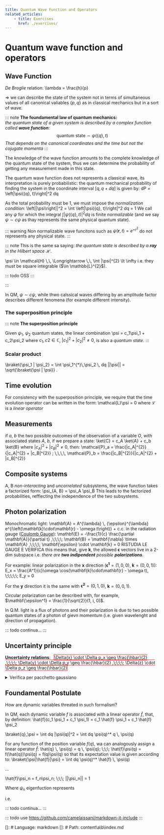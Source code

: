 ```yaml
---
title: Quantum Wave Function and Operators
related_articles:
    - title: Exercises
      href: ./exercises/
---
```


# Quantum wave function and operators

## Wave Function

_De Broglie_ relation:
<tex-math id="eq:de-broglie">
  \lambda = \frac{h}{p}
</tex-math>

$\Longrightarrow$ we can describe the state of the system not in terms of simultaneous values of all canonical valiables $\left\{ p,\, q \right\}$ as in classical mechanics but in a sort of wave.

::: note
**The foundamental law of quantum mechanics:**  
*the quantum state of a given system is described by a complex function called **wave function**:*
$$
    \text{quantum state} \sim \psi(\{q\}, t)
$$
*That depends on the canonical coordinates and the time but not the cojugate momenta*
:::

The knowledge of the wave function amounts to the complete knowledge of the quantum state of the system, thus we can determine the probability of getting any measurement made in this state.

The quantum wave function does not represents a classical wave, its interpretation is purely probabilistic: the quantum mechanical probability of finding the system in the coordinate interval $[q, q + dq]$ is given by:
<tex-math>
    dP = \left|\psi(\{q\}, t)\right|^2 dq
</tex-math>

As the total probability must be 1, we must impose the *normalization condition*:
<tex-math id="eq:norm-condition">
    \left||\psi\right||^2 = \int \left|\psi(\{q\}, t)\right|^2 dq = 1
</tex-math>
We call any $\psi$ for which the integral $\int \left|\psi(\{q\}, t)\right|^2 dq$ is finite *normalizable* (and we say $\psi \sim c\psi$ as thay represents the same physical quantum state).

::: warning
Non normalizable wave funcitons such as $\psi(\mathbf{r}, t) = e^{+r^{2}}$ do not represents any physical state.
:::

::: note
This is the same sa saying: *the quantum state is described by a ***ray*** in the *Hilbert space* $\mathcal{H}$*.

<tex-math>
\psi \in \mathcal{H} \,\, \Longrightarrow \,\, \int |\psi|^{2} \lt \infty
</tex-math>
i.e. they must be square integrable ($\in \mathbb{L}^{2}$).

::: todo
OSS
:::

:::


In QM, $\psi \sim c\psi$, while thwo calssical waves differing by an amplitude factor describes different fenomena (for example different intensity).

### The superposition principle

::: note
**The superposition principle**

Given $\psi_1$, $\psi_2$ quantum states, the linear combination
<tex-math id="eq:superposition-principle">
    \psi = c_1\psi_1 + c_2\psi_2
</tex-math>
where $c_1, c2 \in \mathbb{C}$, $|c_1|^{2} + |c_2|^{2} \neq 0$, is also a *quantum state*.
:::

### Scalar product

<tex-math>
  \braket{\psi_1 | \psi_2} = \int \psi_1^{*}\,\psi_2 \, dq
</tex-math>

<tex-math>
  ||\psi|| = \sqrt{\braket{\psi | \psi}}
</tex-math>.

## Time evolution

For consistency with the superposition principle, we require that the  time evolution operator can be written in the form:
<tex-math>
    \mathcal{L}\psi = 0
</tex-math>
where $\mathcal{L}$ is a *linear operator*

## Measurements

if $a$, $b$ the two possible outcomes of the observation of a variable $O$, with associated states $A$, $b$, if we prepare a state:
<tex-math>
\ket{C} = c_A \ket{A} + c_b \ket{B}
</tex-math>
where $|c_A|^{2} + |c_B|^{2} \neq 0$, then:
<tex-math>
\mathcal{P}_a = \frac{|c_A|^{2}}{|c_A|^{2} + |c_B|^{2}} ; \\,\\,\\,\\,
\mathcal{P}_b = \frac{|c_B|^{2}}{|c_A|^{2} + |c_B|^{2}}
</tex-math>

## Composite systems

A, B *non-interacting* and *uncorrelated* subsystems, the wave function takes a factorized form:
<tex-math>
  \psi_{A, B} = \psi_A \psi_B
</tex-math>
This leads to the factorized probabilities, refflecting the independence of the two subsystems.

## Photon polarization

Monochromatic light:
<tex-math>
  \mathbf{A} = A^{\lambda} \\, {\epsilon}^{\lambda} e^{i\left(\mathbf{k}\cdot\mathbf{r} - \omega t\right)} + c.c.
</tex-math>
in the radiation gauge (<a href="https://physics.stackexchange.com/questions/332157/radiation-gauge-and-choice-of-the-gauge-function">Coulomb Gauge</a>):
<tex-math>
  \mathbf{E} = -\frac{1}{c} \frac{\partial \mathbf{A}}{\partial t}
  ,\\;\\;\\;\\;
  \mathbf{B} = \mathbf{\nabla} \times \mathbf{A}
  ,\\;\\;\\;\\;
  \mathbf{\epsilon} \cdot \mathbf{k} = 0
</tex-math>
<lc-todo>
  RISTUDIA LE GAUGE E VERIFICA
</lc-todo>
this means that, give $\mathbf{k}$, the allowed $\mathbf{\epsilon}$ vectors live in a 2-dim subspace i.e. *there are **two indipendent** possible **polarizations***.

For example: linear polarization in the $\mathbf{x}$ direction ($\mathbf{\epsilon^1} = (1, 0, 0)$, $\mathbf{k} = (0, 0, 1)$):
<tex-math>
    E_x = \frac{A^1}{c}\omega \cos(\mathbf{k}\cdot\mathbf{r} - \omega t),
    \\;\\;\\;\\;\\;
    E_y = 0
</tex-math>

For the $\mathbf{y}$ direction it is the same with $\mathbf{\epsilon^2} = (0, 1, 0)$, $\mathbf{k} = (0, 0, 1)$.

Circular polarization can be described with, for example, $\mathbf{\epsilon^1} = \frac{1}{\sqrt{2}}(1, i, 0)$.

In Q.M. light is a flux of photons and their polarization is due to two possible quantum states of a photon of gievn momentum (i.e. given wavelenght and direction of propagation).

::: todo
continua...
:::

## Uncertainty principle

**Uncertainty relations**:
<tex-math style="border: solid 1px red; margin: 0.5em;">
  \Delta{x} \cdot \Delta p_x \geq \frac{\hbar}{2}
  ,\\;\\;\\;\\;
  \Delta{y} \cdot \Delta p_y \geq \frac{\hbar}{2}
  ,\\;\\;\\;\\;
  \Delta{z} \cdot \Delta p_z \geq \frac{\hbar}{2}
</tex-math>

<lc-note>
    <details>
      <summary>Verifica per pacchetto gaussiano</summary>
      <tex-math>
        \psi(x, 0) = c. \; e^{-{x^2}/{d^2}}
      </tex-math>
      we can calculate:
      <tex-math>
        \Delta x
        = \text{std.dev.}(x)
        = \sqrt{\left\lt(x - \left\lt x\right\gt^2\right\gt}
        \sim d
      </tex-math>
      <lc-note>
        <details>
          <summary>calculation</summary>
          <lc-todo>todo</lc-todo>
        </details>
      </lc-note>
      <tex-math>
        \psi(x) = \int_{-\infty}^\infty a(\lambda) \; e^{2\pi i x / \lambda}
      </tex-math>
      Now, if $\hbar = h / 2\pi$ and $p = \frac{h}{\lambda}$:
      <tex-math>
        \frac{1}{\lambda} = \frac{p}{h} = \frac{p}{\hbar 2\pi}
      </tex-math>
      and then:
      <tex-math>
        \begin{split}
          \psi(x)
          &= \int_{-\infty}^\infty a(\lambda) \; e^{2\pi i x / \lambda} d\lambda\\
          &= \int_{-\infty}^\infty a(\lambda) \; e^{2\pi i x p / h} d\lambda\\
          &= \int_{-\infty}^\infty a(\lambda) \; e^{i p x / \hbar} d\lambda\\
          &= \int_{-\infty}^\infty \widetilde{\psi}(p) \; e^{i p x / \hbar} dp
        \end{split}
      </tex-math>
      to undestand what is $\widetilde{\psi}$:
      <tex-math>
        \lambda = \frac{2 \pi \hbar}{p}
        \;\; \Longrightarrow \;\;
        d\lambda = d\left(\frac{2 \pi \hbar}{p}\right) = -\frac{2 \pi \hbar}{p^2} dp
      </tex-math>
      then:
      <tex-math>
        a(\lambda) d\lambda = \widetilde{\psi}(p) dp
        \;\; \Longrightarrow \;\;
        \widetilde{\psi}(p) = ............
      </tex-math>
      <tex-math>
        \widetilde{\psi}(p) \propto a(\lambda) = a\left(\frac{h}{p}\right)
      </tex-math>
      For a gaussian wave, $\widetilde{\psi}$ can be easily calculated with the Fourier transform:
      <lc-todo>
        CALCOLA
      </lc-todo>
      <tex-math>
        \widetilde{\psi}(p) = \int_{-\infty}^\infty %\frac
      </tex-math>
      <lc-todo>
        continua
      </lc-todo>
    </details>
</lc-note>

## Foundamental Postulate

How are dynamic variables threated in such formalism?  

In QM, each dynamic variable $f$ is associated with a linear operator $\hat{f}$, that, by definition:
<tex-math>
\hat{f}(c_1 \psi_1 + c_1 \psi_1) = c_1 \hat{f} \psi_1 + c_1 \hat{f} \psi_2
</tex-math>

<tex-math>
\braket{q}_\psi = \int dq |\psi(q)|^2 = \int dq \psi(q)^* q \, \psi(q)
</tex-math>

For any function of the position variable $f(q)$, wa can analogously assign a linear operator $\hat{f}$:
<tex-math>
\hat{q} \\, \psi(q) = q \\, \psi{q}; \\;\\;\\; \hat{f}\psi(q) = f(\hat{q})\psi(q) = f(q)\psi(q)
</tex-math>
so that its expectation value is given according to:
<tex-math>
\braket{\psi|\hat{f}|\psi} = \int dq \psi(q)^* \hat{f} \\, \psi(q)
</tex-math>

...

<tex-math>
\hat{f}\psi_n = f_n\psi_n; \;\;\; ||\psi_n|| = 1
</tex-math>

Where $\psi_n$ eigenfuction represents

i.e. 

::: todo
continua...
:::



::: todo
use https://github.com/camelaissani/markdown-it-include
:::

[]: # Language: markdown
[]: # Path: content\a\b\index.md